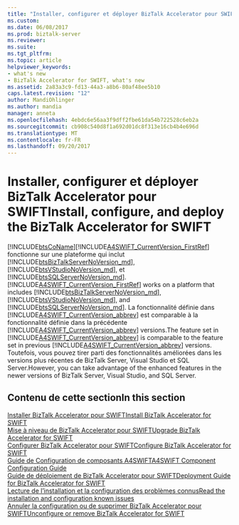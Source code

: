 ```yaml
---
title: "Installer, configurer et déployer BizTalk Accelerator pour SWIFT | Documents Microsoft"
ms.custom: 
ms.date: 06/08/2017
ms.prod: biztalk-server
ms.reviewer: 
ms.suite: 
ms.tgt_pltfrm: 
ms.topic: article
helpviewer_keywords:
- what's new
- BizTalk Accelerator for SWIFT, what's new
ms.assetid: 2a83a3c9-fd13-44a3-a8b6-80af48ee5b10
caps.latest.revision: "12"
author: MandiOhlinger
ms.author: mandia
manager: anneta
ms.openlocfilehash: 4ebdc6e56aa3f9dff2fbe61da54b722528c6eb2a
ms.sourcegitcommit: cb908c540d8f1a692d01dc8f313e16cb4b4e696d
ms.translationtype: MT
ms.contentlocale: fr-FR
ms.lasthandoff: 09/20/2017
---
```

# <a name="install-configure-and-deploy-the-biztalk-accelerator-for-swift"></a><span data-ttu-id="fadbc-102">Installer, configurer et déployer BizTalk Accelerator pour SWIFT</span><span class="sxs-lookup"><span data-stu-id="fadbc-102">Install, configure, and deploy the BizTalk Accelerator for SWIFT</span></span>
[!INCLUDE[btsCoName](../../includes/btsconame-md.md)]<span data-ttu-id="fadbc-103">[!INCLUDE[A4SWIFT_CurrentVersion_FirstRef](../../includes/a4swift-currentversion-firstref-md.md)] fonctionne sur une plateforme qui inclut [!INCLUDE[btsBizTalkServerNoVersion_md](../../includes/btsbiztalkservernoversion-md.md)], [!INCLUDE[btsVStudioNoVersion_md](../../includes/btsvstudionoversion-md.md)], et [!INCLUDE[btsSQLServerNoVersion_md](../../includes/btssqlservernoversion-md.md)].</span><span class="sxs-lookup"><span data-stu-id="fadbc-103"> [!INCLUDE[A4SWIFT_CurrentVersion_FirstRef](../../includes/a4swift-currentversion-firstref-md.md)] works on a platform that includes [!INCLUDE[btsBizTalkServerNoVersion_md](../../includes/btsbiztalkservernoversion-md.md)], [!INCLUDE[btsVStudioNoVersion_md](../../includes/btsvstudionoversion-md.md)], and [!INCLUDE[btsSQLServerNoVersion_md](../../includes/btssqlservernoversion-md.md)].</span></span> <span data-ttu-id="fadbc-104">La fonctionnalité définie dans [!INCLUDE[A4SWIFT_CurrentVersion_abbrev](../../includes/a4swift-currentversion-abbrev-md.md)] est comparable à la fonctionnalité définie dans la précédente [!INCLUDE[A4SWIFT_CurrentVersion_abbrev](../../includes/a4swift-currentversion-abbrev-md.md)] versions.</span><span class="sxs-lookup"><span data-stu-id="fadbc-104">The feature set in [!INCLUDE[A4SWIFT_CurrentVersion_abbrev](../../includes/a4swift-currentversion-abbrev-md.md)] is comparable to the feature set in previous [!INCLUDE[A4SWIFT_CurrentVersion_abbrev](../../includes/a4swift-currentversion-abbrev-md.md)] versions.</span></span> <span data-ttu-id="fadbc-105">Toutefois, vous pouvez tirer parti des fonctionnalités améliorées dans les versions plus récentes de BizTalk Server, Visual Studio et SQL Server.</span><span class="sxs-lookup"><span data-stu-id="fadbc-105">However, you can take advantage of the enhanced features in the newer versions of BizTalk Server, Visual Studio, and SQL Server.</span></span>  
  
## <a name="in-this-section"></a><span data-ttu-id="fadbc-106">Contenu de cette section</span><span class="sxs-lookup"><span data-stu-id="fadbc-106">In this section</span></span>

[<span data-ttu-id="fadbc-107">Installer BizTalk Accelerator pour SWIFT</span><span class="sxs-lookup"><span data-stu-id="fadbc-107">Install BizTalk Accelerator for SWIFT</span></span>](../../adapters-and-accelerators/accelerator-swift/install-biztalk-accelerator-for-swift.md)  
[<span data-ttu-id="fadbc-108">Mise à niveau de BizTalk Accelerator pour SWIFT</span><span class="sxs-lookup"><span data-stu-id="fadbc-108">Upgrade BizTalk Accelerator for SWIFT</span></span>](../../adapters-and-accelerators/accelerator-swift/upgrade-biztalk-accelerator-for-swift.md)  
[<span data-ttu-id="fadbc-109">Configurer BizTalk Accelerator pour SWIFT</span><span class="sxs-lookup"><span data-stu-id="fadbc-109">Configure BizTalk Accelerator for SWIFT</span></span>](../../adapters-and-accelerators/accelerator-swift/configure-biztalk-accelerator-for-swift.md)  
[<span data-ttu-id="fadbc-110">Guide de Configuration de composants A4SWIFT</span><span class="sxs-lookup"><span data-stu-id="fadbc-110">A4SWIFT Component Configuration Guide</span></span>](../../adapters-and-accelerators/accelerator-swift/a4swift-component-configuration-guide.md)  
[<span data-ttu-id="fadbc-111">Guide de déploiement de BizTalk Accelerator pour SWIFT</span><span class="sxs-lookup"><span data-stu-id="fadbc-111">Deployment Guide for BizTalk Accelerator for SWIFT</span></span>](../../adapters-and-accelerators/accelerator-swift/deployment-guide-for-biztalk-accelerator-for-swift.md)  
[<span data-ttu-id="fadbc-112">Lecture de l’installation et la configuration des problèmes connus</span><span class="sxs-lookup"><span data-stu-id="fadbc-112">Read the installation and configuration known issues</span></span>](../../adapters-and-accelerators/accelerator-swift/read-the-installation-and-configuration-known-issues.md)  
[<span data-ttu-id="fadbc-113">Annuler la configuration ou de supprimer BizTalk Accelerator pour SWIFT</span><span class="sxs-lookup"><span data-stu-id="fadbc-113">Unconfigure or remove BizTalk Accelerator for SWIFT</span></span>](../../adapters-and-accelerators/accelerator-swift/unconfigure-or-remove-biztalk-accelerator-for-swift.md)